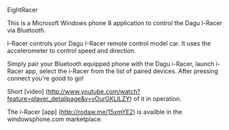 EightRacer

This is a Microsoft Windows phone 8 application to control the Dagu i-Racer via Bluetooth.

I-Racer controls your Dagu I-Racer remote control model car. It uses the accelerometer to control speed and direction. 

Simply pair your Bluetooth equipped phone with the Dagu i-Racer, launch i-Racer app, select the i-Racer from the list of paired devices. After pressing connect you're good to go!

Short [video] (http://www.youtube.com/watch?feature=player_detailpage&v=vOurGKLlLZY) of it in operation.


The i-Racer [app] (http://rodaw.me/15xmYE2) is availble in the windowsphone.com marketplace.
